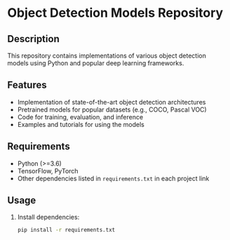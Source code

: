 # Object Detection Models Repository

## Description

This repository contains implementations of various object detection models using Python and popular deep learning frameworks.

## Features

- Implementation of state-of-the-art object detection architectures
- Pretrained models for popular datasets (e.g., COCO, Pascal VOC)
- Code for training, evaluation, and inference
- Examples and tutorials for using the models

## Requirements

- Python (>=3.6)
- TensorFlow, PyTorch
- Other dependencies listed in `requirements.txt` in each project link

## Usage

1. Install dependencies:

   ```bash
   pip install -r requirements.txt
